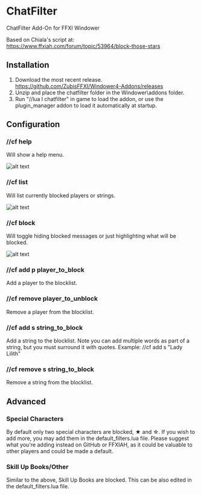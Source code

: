 # ChatFilter
ChatFilter Add-On for FFXI Windower

Based on Chiala's script at: https://www.ffxiah.com/forum/topic/53964/block-those-stars

## Installation
1. Download the most recent release.
https://github.com/ZubisFFXI/Windower4-Addons/releases
2. Unzip and place the chatfilter folder in the Windower\addons folder.
3. Run "//lua l chatfilter" in game to load the addon, or use the plugin_manager addon to load it automatically at startup.

## Configuration

### //cf help
Will show a help menu.

![alt text](https://user-images.githubusercontent.com/89662000/131204804-8b992811-a457-45ac-b8d2-950fe84a8338.png "//cf help")

### //cf list
Will list currently blocked players or strings.

![alt text](https://user-images.githubusercontent.com/89662000/131181395-b0697e71-8722-42f4-8ccb-c09076836471.png "//cf list")

### //cf block
Will toggle hiding blocked messages or just highlighting what will be blocked.

![alt text](https://user-images.githubusercontent.com/89662000/131204917-5f2ae0ea-e34c-4d38-8c70-3f3943216722.png "//cf block")

### //cf add p player_to_block
Add a player to the blocklist.

### //cf remove player_to_unblock
Remove a player from the blocklist.

### //cf add s string_to_block
Add a string to the blocklist. Note you can add multiple words as part of a string, but you must surround it with quotes.
Example: //cf add s "Lady Lilith"

### //cf remove s string_to_block
Remove a string from the blocklist.

## Advanced

### Special Characters
By default only two special characters are blocked, ★ and ☆.
If you wish to add more, you may add them in the default_filters.lua file.
Please suggest what you're adding instead on GitHub or FFXIAH, as it could be valuable to other players and could be made a default.

### Skill Up Books/Other
Similar to the above, Skill Up Books are blocked. This can be also edited in the default_filters.lua file.